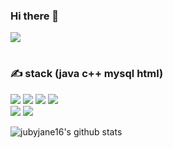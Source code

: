 ### Hi there 👋

<!--
**rubyjane16/rubyjane16** is a ✨ _special_ ✨ repository because its `README.md` (this file) appears on your GitHub profile.

Here are some ideas to get you started:

- 🔭 I’m currently working on ...
- 🌱 I’m currently learning ...
- 👯 I’m looking to collaborate on ...
- 🤔 I’m looking for help with ...
- 💬 Ask me about ...
- 📫 How to reach me: ...
- 😄 Pronouns: ...
- ⚡ Fun fact: ...
-->
   <p><a href="https://blog.naver.com/seoul8338" target="_blank"><img src="https://img.shields.io/badge/Dev BLOG-ED0086?style=flat&logo=GitHub Sponsors&logoColor=white"/></a></p>   
     

   #
   ### ✍ stack (java c++ mysql html)
   <p>
      <img src="https://img.shields.io/badge/JAVA-007396?style=flat&logo=java&logoColor=white">
      <img src="https://img.shields.io/badge/c++-00599C?style=flat&logo=c++&logoColor=white">
      <img src="https://img.shields.io/badge/mysql-4479A1?style=flat&logo=mysql&logoColor=white">
      <img src="https://img.shields.io/badge/html-E34F26?style=flat&logo=html&logoColor=white">
   
   <br>
    <img src="https://img.shields.io/badge/spring-E34F26?style=flat&logo=spring&logoColor=white">
    <img src="https://img.shields.io/badge/linux-E34F26?style=flat&logo=linux&logoColor=white">

   </p>
   
   ![jubyjane16's github stats](https://github-readme-stats.vercel.app/api?username=rubyjane16&show_icons=true)


</div>

